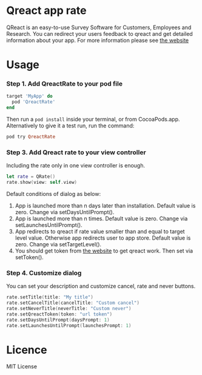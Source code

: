 # Qreact app rate
QReact is an easy-to-use Survey Software for Customers, Employees and Research. You can redirect your users feedback to qreact and get detailed information about your app. For more information please see [the website](https://www.qreact.net)

# Usage

### Step 1. Add QreactRate to your pod file
```ruby
target 'MyApp' do
  pod 'QreactRate'
end
```

Then run a ```pod install``` inside your terminal, or from CocoaPods.app.
Alternatively to give it a test run, run the command:

```ruby
pod try QreactRate
```

### Step 3. Add Qreact rate to your view controller
Including the rate only in one view controller is enough.
```swift
let rate = QRate()
rate.show(view: self.view)
```

Default conditions of dialog as below:
1. App is launched more than n days later than installation. Default value is zero. Change via setDaysUntilPrompt().
2. App is launched more than n times. Default value is zero. Change via setLaunchesUntilPrompt().
3. App redirects to qreact if rate value smaller than and equal to target level value. Otherwise app redirects user to app store. Default value is zero. Change via setTargetLevel().
4. You should get token from [the website](https://www.qreact.net) to get qreact work. Then set via setToken().

### Step 4. Customize dialog
You can set your description and customize cancel, rate and never buttons.

```swift
rate.setTitle(title: "My title")
rate.setCancelTitle(cancelTitle: "Custom cancel")
rate.setNeverTitle(neverTitle: "Custom never")
rate.setQreactToken(token: "url token")
rate.setDaysUntilPrompt(daysPrompt: 1)
rate.setLaunchesUntilPrompt(launchesPrompt: 1)
```

# Licence
MIT License
